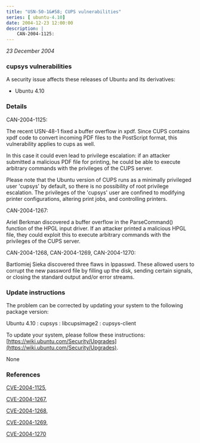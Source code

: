 ```yaml
---
title: "USN-50-1&#58; CUPS vulnerabilities"
series: [ ubuntu-4.10]
date: 2004-12-23 12:00:00
description: |
    CAN-2004-1125:
--- 
```

 
 

*23 December 2004*

### cupsys vulnerabilities

A security issue affects these releases of Ubuntu and its derivatives:

* Ubuntu 4.10

### Details

CAN-2004-1125:

 The recent USN-48-1 fixed a buffer overflow in xpdf. Since CUPS contains xpdf code to convert incoming PDF files to the PostScript format, this vulnerability applies to cups as well.

 In this case it could even lead to privilege escalation: if an attacker submitted a malicious PDF file for printing, he could be able to execute arbitrary commands with the privileges of the CUPS server.

 Please note that the Ubuntu version of CUPS runs as a minimally privileged user &#39;cupsys&#39; by default, so there is no possibility of root privilege escalation. The privileges of the &#39;cupsys&#39; user are confined to modifying printer configurations, altering print jobs, and controlling printers.

CAN-2004-1267:

 Ariel Berkman discovered a buffer overflow in the ParseCommand() function of the HPGL input driver. If an attacker printed a malicious HPGL file, they could exploit this to execute arbitrary commands with the privileges of the CUPS server.

CAN-2004-1268, CAN-2004-1269, CAN-2004-1270:

 Bartlomiej Sieka discovered three flaws in lppasswd. These allowed users to corrupt the new password file by filling up the disk, sending certain signals, or closing the standard output and/or error streams.

### Update instructions

The problem can be corrected by updating your system to the following package version:

Ubuntu 4.10
 : cupsys 
 : libcupsimage2 
 : cupsys-client 

To update your system, please follow these instructions: [https://wiki.ubuntu.com/Security/Upgrades](https://wiki.ubuntu.com/Security/Upgrades).

None

### References

 
 [CVE-2004-1125](http://people.ubuntu.com/~ubuntu-security/cve/CVE-2004-1125), 

 [CVE-2004-1267](http://people.ubuntu.com/~ubuntu-security/cve/CVE-2004-1267), 

 [CVE-2004-1268](http://people.ubuntu.com/~ubuntu-security/cve/CVE-2004-1268), 

 [CVE-2004-1269](http://people.ubuntu.com/~ubuntu-security/cve/CVE-2004-1269), 

 [CVE-2004-1270](http://people.ubuntu.com/~ubuntu-security/cve/CVE-2004-1270)
 

